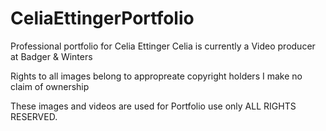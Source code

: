 # CeliaEttingerPortfolio
Professional portfolio for Celia Ettinger
Celia is currently a Video producer at Badger & Winters 

Rights to all images belong to appropreate copyright holders
I make no claim of ownership 

These images and videos are used for Portfolio use only
ALL RIGHTS RESERVED.
